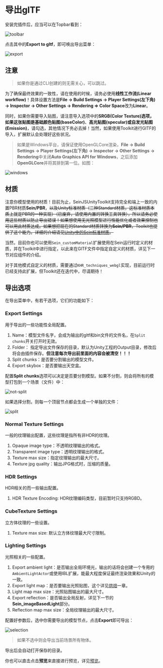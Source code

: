 # 导出glTF

安装完插件后，应当可以在Topbar看到：  

![toolbar](/assets/guides/assets/unity/1.png)

点击其中的**Export to gltf**，即可唤出导出菜单：  

![export](/assets/guides/assets/unity/2.png)

## 注意

>如果你是通过CLI创建的则无需关心，可以跳过。

为了确保最终效果的一致性，请在使用的时候，请务必使用**线性工作流(Linear workflow)**！具体设置方法是**File -> Build Settings -> Player Settings(左下角) -> Inspector -> Other Settings -> Rendering => Color Space**改为**Linear**。  

同时，如果你需要导入贴图，请注意导入选项中的**SRGB(Color Texture)**选项，如果这张贴图是**基础颜色贴图(baseColor)**、**高光贴图(specular)**或**自发光贴图(Emission)**，请勾选，其他情况下务必去掉！当然，如果使用Toolkit进行GlTF的导入，扩展默认会处理好这些状况。  

>如果是Windows平台，请保证使用OpenGLCore渲染，**File -> Build Settings -> Player Settings(左下角) -> Inspector -> Other Settings -> Rendering**中关闭**Auto Graphics API for Windows**，之后添加**OpenGLCore**并将其排到第一位。如图：

![windows](/assets/guides/assets/unity/8.png)

## 材质

注意你模型使用的材质！目前为止，SeinJSUnityToolkit支持完全和端上一致的内置PBR材质**Sein/PBR**，<del>以及Unity标准材质（三种Standard材质，这标准材质本质上就是PBR的一种实现）<del>（已废弃，请使用内置的转换工具转换），所以请务必使用这些材质以防止导出错误！如果想使用无光照模型进行性能优化或者效果控制也可以用此材质达成。如果想把现在的Standard材质转换为**Sein/PBR**，Toolkit也提供了这个能力。详细的介绍请见[Unity中的Sein标准材质](../scene-editor/material-sein)。  

当然，目前你也可以使用`Sein_customMaterial`扩展使用在Sein运行时定义的材质，并在Toolkit中进行指定，以此来在GlTF文件中指定自定义的材质，详见下一节对应组件的介绍。  

对于其他模式自定义的材质，需要通过`KHR_techniques_webgl`实现，目前运行时已经支持此扩展，但Toolkit还在迭代中，尽请期待！

## 导出选项

在导出菜单中，有若干选项，它们的功能如下：

### Export Settings

用于导出的一些功能性全局配置。

1. Name：模型文件名字，会成为输出的gltf和bin文件的文件名，在`Split chunks`开关打开时无效。
2. Folder： 指定导出文件保存的目录，默认为Unity工程的Output目录，修改后将会由插件保存。**但注意每次导出前里面的内容会被清空！！！**
3. Split chunks：是否要分割输出的模型文件。
4. Export skybox：是否要输出天空盒。

配置**Split chunks**选项可以决定是否要分割模型。如果不分割，则会将所有的模型打包到一个场景（文件）中：  

![not-split](/assets/guides/assets/unity/4.png)  

如果选择分割，则每一个顶层节点都会生成一个单独的文件：  

![split](/assets/guides/assets/unity/5.png)  

### Normal Texture Settings

一般的纹理输出配置，这些纹理是指所有非HDR的纹理。

1. Opaque image type：不透明纹理输出的格式。
2. Transparent image type：透明纹理输出的格式。
3. Texture max size：指定纹理输出的最大尺寸。
4. Texture jpg quality：输出JPG格式时，压缩的质量。

### HDR Settings

HDR相关的而一些输出配置。

1. HDR Texture Encoding: HDR纹理编码类型，目前暂时只支持RGBD。

### CubeTexture Settings

立方体纹理的一些设置。

1. Texture max size: 默认立方体纹理最大尺寸限制。

### Lighting Settings

光照相关的一些配置。

1. Export ambient light：是否输出全局环境光，输出的话将会创建一个专用的`AmbientLightActor`或使用IBL扩展，能最大程度保证最终渲染效果和Unity的一致。
2. Export light map：是否要输出光照贴图，这个详见[烘焙](../scene-editor/baking)一章。
3. Light map max size：光照贴图输出的最大尺寸。
4. Export reflection：是否输出全局反射，详见下一节的**Sein_imageBasedLight**部分。
5. Reflection map max size：全局纹理输出的最大尺寸。

配置好参数后，选中你需要导出的模型节点，点击**Export**即可导出：

![selection](/assets/guides/assets/unity/3.png)

>如果不选中则会导出当前场景所有物体。

导出后会自动打开保存的目录。

你也可以直击点击**预览**来直接进行预览，详见[预览](../tutorial/artist/preview)。
